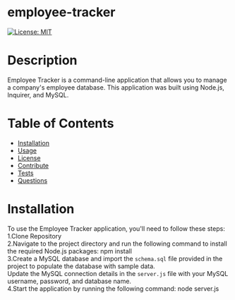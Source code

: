 # employee-tracker
[![License: MIT](https://img.shields.io/badge/License-MIT-yellow.svg)](https://opensource.org/licenses/MIT)
# Description 
Employee Tracker is a command-line application that allows you to manage a company's employee database. This application was built using Node.js, Inquirer, and MySQL.


# Table of Contents 
* [Installation](#installation)
* [Usage](#usage)
* [License](#license)
* [Contribute](#contribute)
* [Tests](#tests)
* [Questions](#questions)
# Installation 
To use the Employee Tracker application, you'll need to follow these steps: <br>
1.Clone Repository <br>
2.Navigate to the project directory and run the following command to install the required Node.js packages: npm install <br>
3.Create a MySQL database and import the `schema.sql` file provided in the project to populate the database with sample data. <br>
Update the MySQL connection details in the `server.js` file with your MySQL username, password, and database name. <br>
4.Start the application by running the following command: node server.js
